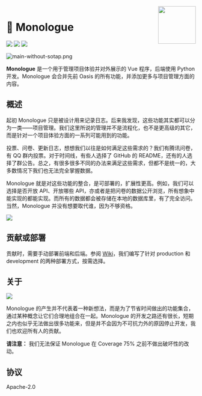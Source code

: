 <img src="https://i.loli.net/2020/04/11/YIQc1JMwU2LbSz5.png" align="right" width="100" height="100">

# 💬 Monologue

![](https://img.shields.io/badge/coverage-45%25-green?style=flat)
![](https://img.shields.io/badge/front-Vue.js-brightgreen?style=flat&logo=vue.js)
![](https://img.shields.io/badge/back-python-blue?style=flat&logo=python)

![main-without-sotap.png](https://i.loli.net/2020/05/11/FbmTvcWoQfBGIkl.png)

**Monologue** 是一个用于管理项目体验并对外展示的 Vue 程序，后端使用 Python 开发。Monologue 会合并先前 Oasis 的所有功能，并添加更多与项目管理方面的内容。

## 概述

起初 Monologue 只是被设计用来记录日志。后来我发现，这些功能其实都可以分为一类——项目管理。我们这里所说的管理并不是流程化，也不是更高级的其它，而是针对一个项目体验方面的一系列可能用到的功能。

投票、问卷、更新日志，想想我们以往是如何满足这些需求的？我们有腾讯问卷，有 QQ 群内投票。对于时间线，有些人选择了 GitHub 的 README，还有的人选择了群公告。总之，有很多很多不同的办法来满足这些需求，但都不是统一的，大多数情况下我们也无法完全掌握数据。

Monologue 就是对这些功能的整合，是可部署的，扩展性更高。例如，我们可以选择是否开放 API、开放哪些 API，亦或者是把问卷的数据公开浏览，所有想象中能实现的都能实现。而所有的数据都会被存储在本地的数据库里，有了完全访问。当然，Monologue 并没有想要取代谁，因为不够资格。

![](https://i.loli.net/2020/04/19/Z6lO7pRDrw8t9Mj.png)

## 贡献或部署

贡献时，需要手动部署前端和后端。参阅 [Wiki](https://book.sotap.org/#/monologue/index)，我们编写了针对 production 和 development 的两种部署方式，按需选择。

## 关于

![](https://i.loli.net/2021/01/26/CSFw1QARYU4Iu3L.jpg)

Monologue 的产生并不代表着一种新想法，而是为了节省时间做出的功能集合，通过某种概念让它们合理地组合在一起。Monologue 的开发之路还有很长，短期之内也似乎无法做出很多功能来，但是并不会因为不可抗力外的原因停止开发，我们也欢迎所有人的贡献。

**请注意：** 我们无法保证 Monologue 在 Coverage 75% 之前不做出破坏性的改动。

## 协议

Apache-2.0

